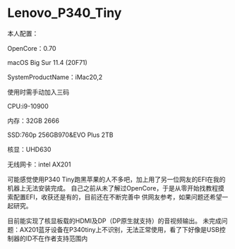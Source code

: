 # Lenovo_P340_Tiny

本人配置：

OpenCore：0.70

macOS Big Sur 11.4 (20F71)

SystemProductName：iMac20,2

使用时需手动加入三码

CPU:i9-10900

内存：32GB 2666

SSD:760p 256GB970&EVO Plus 2TB

核显：UHD630

无线网卡：intel AX201

可能感觉使用P340 Tiny跑黑苹果的人不多吧，加上用了另一位网友的EFI在我的机器上无法安装完成。
自己之前从未了解过OpenCore，于是从零开始找教程摸索配置EFI，收获还是有的，目前还在不断完善中
供网友参考，如果问题还希望一起研究。

目前能实现了核显板载的HDMI及DP（DP原生就支持）的音视频输出。
未完成问题：AX201蓝牙设备在P340tiny上不识别，无法正常使用，看了下好像是USB控制器的ID不在作者支持范围内
